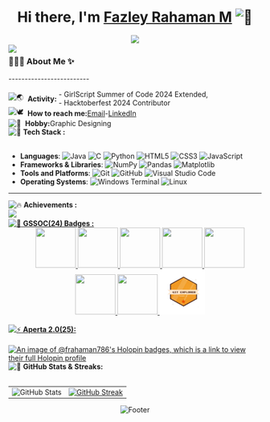 <h1 align="center"> Hi there, I'm <a href="#" target="_blank">Fazley Rahaman M</a>
<picture>
  <source srcset="https://fonts.gstatic.com/s/e/notoemoji/latest/1f31f/512.webp" type="image/webp">
  <img src="https://fonts.gstatic.com/s/e/notoemoji/latest/1f31f/512.gif#gh-light-mode-only" alt="🌟" width="32" height="32">
</picture>
</h1>

<div align="center">
  <img src="https://readme-typing-svg.demolab.com?font=Calibiri+Code&weight=900&size=35&pause=1000&color=C252E1&center=true&vCenter=true&width=500&height=100&lines=I'm+a+Proactive+Learner;Full+Stack+Web+Developer;AI/ML Enthusiast;Open+Source+contributor">
</div>

<div>
  <img  align="right" src="assets/animated.gif" width="540"/>
</div>
<!-- <p align="center">
  <a href="frahaman520@gmail.com">Contact me</a>
  <a href="https://www.linkedin.com/in/fazley-rahaman-m-647118304">LinkedIn</a>
</p> -->

### 👩🏻‍💻 About Me ✨
<p>-------------------------</p>

<div style="display: flex; align-items: center;">
<picture>
  <source srcset="https://fonts.gstatic.com/s/e/notoemoji/latest/1f30f/512.webp" type="image/webp">
  <img src="https://fonts.gstatic.com/s/e/notoemoji/latest/1f30f/512.gif" alt="🌏" width="32" height="32">
</picture>
  <span style="margin-left: 8px; font-weight: bold;"> <b>Activity:</b><br>
  </span>  &nbsp;- GirlScript Summer of Code 2024 Extended, <br> &nbsp;- Hacktoberfest 2024 Contributor
  </br>
</div>
   <div style="display: flex; align-items: center;">
  <picture>
  <source srcset="https://fonts.gstatic.com/s/e/notoemoji/latest/1f54a_fe0f/512.webp" type="image/webp">
  <img src="https://fonts.gstatic.com/s/e/notoemoji/latest/1f54a_fe0f/512.gif" alt="🕊" width="32" height="32">
</picture>
  <span style="margin-left: 8px; font-weight: bold;"><b>How to reach me:</b></span> <a href="frahaman520@gmail.com">Email</a> -
     <a href= "https://www.linkedin.com/in/fazley-rahaman-m-647118304"> LinkedIn </a>
</div>
 <div style="display: flex; align-items: center;">
  <picture>
    <source srcset="https://fonts.gstatic.com/s/e/notoemoji/latest/1f984/512.webp" type="image/webp"> 
    <img src="https://fonts.gstatic.com/s/e/notoemoji/latest/1f984/512.gif" alt="🦄" width="32" height="32">
  </picture>
  <span style="margin-left: 8px; font-weight: bold;"><b>Hobby:</b></span> Graphic Designing
</div>
<picture>
  <source srcset="https://fonts.gstatic.com/s/e/notoemoji/latest/1f916/512.webp" type="image/webp">
  <img src="https://fonts.gstatic.com/s/e/notoemoji/latest/1f916/512.gif" alt="🤖" width="32" height="32">
</picture> <b>Tech Stack :</b> 
</br>
</br>

- **Languages**: ![Java](https://img.shields.io/badge/Java-ED8B00?style=for-the-badge&logo=java&logoColor=white)
![C](https://img.shields.io/badge/C-00599C?style=for-the-badge&logo=c&logoColor=white)
![Python](https://img.shields.io/badge/Python-3776AB?style=for-the-badge&logo=python&logoColor=white)
![HTML5](https://img.shields.io/badge/HTML5-E34F26?style=for-the-badge&logo=html5&logoColor=white)
![CSS3](https://img.shields.io/badge/CSS3-1572B6?style=for-the-badge&logo=css3&logoColor=white)
![JavaScript](https://img.shields.io/badge/JavaScript-323330?style=for-the-badge&logo=javascript&logoColor=F7DF1E)
- **Frameworks & Libraries**: ![NumPy](https://img.shields.io/badge/NumPy-013243?style=for-the-badge&logo=numpy&logoColor=white)
![Pandas](https://img.shields.io/badge/Pandas-150458?style=for-the-badge&logo=pandas&logoColor=white)
![Matplotlib](https://img.shields.io/badge/Matplotlib-11557C?style=for-the-badge&logo=matplotlib&logoColor=white)
- **Tools and Platforms**: ![Git](https://img.shields.io/badge/Git-F05032?style=for-the-badge&logo=git&logoColor=white)
![GitHub](https://img.shields.io/badge/GitHub-181717?style=for-the-badge&logo=github&logoColor=white)
![Visual Studio Code](https://img.shields.io/badge/Visual%20Studio%20Code-0078D4?style=for-the-badge&logo=visual-studio-code&logoColor=white)
- **Operating Systems**: ![Windows Terminal](https://img.shields.io/badge/Windows%20Terminal-4D4D4D?style=for-the-badge&logo=windows-terminal&logoColor=white)
![Linux](https://img.shields.io/badge/Linux-FCC624?style=for-the-badge&logo=linux&logoColor=black)
---
<picture>
  <source srcset="https://fonts.gstatic.com/s/e/notoemoji/latest/1f525/512.webp" type="image/webp">
  <img src="https://fonts.gstatic.com/s/e/notoemoji/latest/1f525/512.gif" alt="🔥" width="32" height="32">
</picture><b>Achievements :</b>

<div style='display:flex; align-items:center; gap: 10px;'>
  <a href="#">
   <img src="assets/AWS Academy Cloud Foundations Badge.png" width="150"/>
  <a href="#">
<!--    <img src="assets/Pieces Badge.png" width="100"/>  -->
</div>
<picture>
  <source srcset="https://fonts.gstatic.com/s/e/notoemoji/latest/1f680/512.webp" type="image/webp">
  <img src="https://fonts.gstatic.com/s/e/notoemoji/latest/1f680/512.gif" alt="🚀" width="32" height="32">
</picture> <b>GSSOC(24) Badges :</b><br>
<div style='display:flex; align-items:center; gap: 20px;' align='center'><a href="https://gssoc.girlscript.tech/leaderboard">
 <img src="https://raw.githubusercontent.com/GSSoC24/Hack-Web3Conf/refs/heads/main/assets/Hack-Web3Conf%202024%20Badge%20(2).png" width="80px" height="80px" />
<img src="https://raw.githubusercontent.com/GSSoC24/Postman-Challenge/main/docs/assets/Postman%20White.png" width="80px" height="80px" />
  <img src="https://raw.githubusercontent.com/GSSoC24/Postman-Challenge/main/docs/assets/1.png" width="80px" height="80px" />
  <img src="https://raw.githubusercontent.com/GSSoC24/Postman-Challenge/main/docs/assets/2.png" width="80px" height="80px" />
  <img src="https://raw.githubusercontent.com/GSSoC24/Postman-Challenge/main/docs/assets/3.png" width="80px" height="80px" />
  <img src="https://raw.githubusercontent.com/GSSoC24/Postman-Challenge/main/docs/assets/4.png" width="80px" height="80px" />
  <img src="https://raw.githubusercontent.com/GSSoC24/Postman-Challenge/main/docs/assets/5.png" width="80px" height="80px" />
  <img src="https://raw.githubusercontent.com/GSSoC24/Contributor/refs/heads/main/assets/new-badge/Git%20Explorer.png" width="90px" height="90px" />
 </div>
<br>
<picture>
  <source srcset="https://fonts.gstatic.com/s/e/notoemoji/latest/26a1/512.webp" type="image/webp">
  <img src="https://fonts.gstatic.com/s/e/notoemoji/latest/26a1/512.gif" alt="⚡" width="32" height="32">
</picture><b>Aperta 2.0(25):</b><br>   
<br>
<a href="https://holopin.io/@frahaman786">
    <img src="https://holopin.me/frahaman786" alt="An image of @frahaman786's Holopin badges, which is a link to view their full Holopin profile">
</a>
<picture>
  <source srcset="https://fonts.gstatic.com/s/e/notoemoji/latest/1f48e/512.webp" type="image/webp">
  <img src="https://fonts.gstatic.com/s/e/notoemoji/latest/1f48e/512.gif" alt="💎" width="32" height="32">
</picture><b>GitHub Stats & Streaks:</b> 
<br> <br>
<table>
  <tr>
    <td>
      <img src="https://github-readme-stats.vercel.app/api?username=frahaman786&theme=neon&include_all_commits=false&count_private=true" alt="GitHub Stats" />
    </td>
    <td>
      <a href="https://git.io/streak-stats">
        <img src="https://github-readme-streak-stats.herokuapp.com?user=frahaman786&theme=neon" alt="GitHub Streak" />
      </a>
    </td>
  </tr>
</table>
<p align="center">
  <img src="https://capsule-render.vercel.app/api?type=waving&color=gradient&height=60&section=footer" alt="Footer"/>
</p>